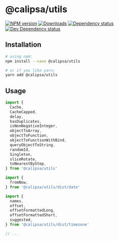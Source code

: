 # @calipsa/utils

[![NPM version][npm-image]][npm-url] [![Downloads][downloads-image]][npm-url] [![Dependency status][david-dm-image]][david-dm-url] [![Dev Dependency status][david-dm-dev-image]][david-dm-dev-url]

## Installation
```bash
# using npm:
npm install --save @calipsa/utils

# or if you like yarn:
yarn add @calipsa/utils
```

## Usage
```javascript
import {
  Cache,
  CacheCapped,
  delay,
  hasDuplicates,
  isNonNegativeInteger,
  objectToArray,
  objectToFunction,
  objectToFunctionWithBind,
  queryObjectToString,
  randomId,
  Singleton,
  sliceRotate,
  toNearestByStep,
} from '@calipsa/utils'

import {
  fromNow,
} from '@calipsa/utils/dist/date'

import {
  names,
  offset,
  offsetFormattedLong,
  offsetFormattedShort,
  suggested,
} from '@calipsa/utils/dist/timezone'

// ...
```

[npm-url]: https://npmjs.org/package/@calipsa/utils
[downloads-image]: http://img.shields.io/npm/dm/@calipsa/utils.svg
[npm-image]: http://img.shields.io/npm/v/@calipsa/utils.svg
[david-dm-url]:https://david-dm.org/inker/@calipsa/utils
[david-dm-image]:https://david-dm.org/inker/@calipsa/utils.svg
[david-dm-dev-url]:https://david-dm.org/inker/@calipsa/utils#info=devDependencies
[david-dm-dev-image]:https://david-dm.org/inker/@calipsa/utils/dev-status.svg

